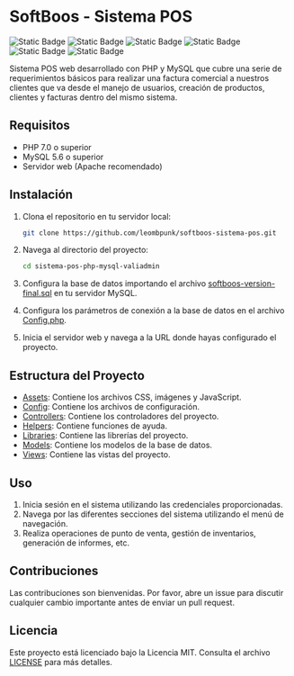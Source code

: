 # SoftBoos - Sistema POS

![Static Badge](https://img.shields.io/badge/PHP7-black?style=flat&logo=php&labelColor=black&color=mediumpurple)
![Static Badge](https://img.shields.io/badge/HTML5-black?style=flat&logo=html5&labelColor=black&color=orange)
![Static Badge](https://img.shields.io/badge/CSS3-black?style=flat&logo=css3&labelColor=black&color=blue)
![Static Badge](https://img.shields.io/badge/Bootstrap%204-black?style=flat&logo=bootstrap&labelColor=black&color=purple)
![Static Badge](https://img.shields.io/badge/JavaScript-black?style=flat&logo=javascript&labelColor=black&color=yellow)
![Static Badge](https://img.shields.io/badge/JQuery-black?style=flat&logo=Jquery&labelColor=black&color=blue)

Sistema POS web desarrollado con PHP y MySQL que cubre una serie de requerimientos básicos para realizar una factura comercial a nuestros clientes que va desde el manejo de usuarios, creación de productos, clientes y facturas 
dentro del mismo sistema.

## Requisitos

- PHP 7.0 o superior
- MySQL 5.6 o superior
- Servidor web (Apache recomendado)

## Instalación

1. Clona el repositorio en tu servidor local:
    ```sh
    git clone https://github.com/leombpunk/softboos-sistema-pos.git
    ```

2. Navega al directorio del proyecto:
    ```sh
    cd sistema-pos-php-mysql-valiadmin
    ```

3. Configura la base de datos importando el archivo [softboos-version-final.sql](http://_vscodecontentref_/1) en tu servidor MySQL.

4. Configura los parámetros de conexión a la base de datos en el archivo [Config.php](http://_vscodecontentref_/2).

5. Inicia el servidor web y navega a la URL donde hayas configurado el proyecto.

## Estructura del Proyecto

- [Assets](http://_vscodecontentref_/3): Contiene los archivos CSS, imágenes y JavaScript.
- [Config](http://_vscodecontentref_/4): Contiene los archivos de configuración.
- [Controllers](http://_vscodecontentref_/5): Contiene los controladores del proyecto.
- [Helpers](http://_vscodecontentref_/6): Contiene funciones de ayuda.
- [Libraries](http://_vscodecontentref_/7): Contiene las librerías del proyecto.
- [Models](http://_vscodecontentref_/8): Contiene los modelos de la base de datos.
- [Views](http://_vscodecontentref_/9): Contiene las vistas del proyecto.

## Uso

1. Inicia sesión en el sistema utilizando las credenciales proporcionadas.
2. Navega por las diferentes secciones del sistema utilizando el menú de navegación.
3. Realiza operaciones de punto de venta, gestión de inventarios, generación de informes, etc.

## Contribuciones

Las contribuciones son bienvenidas. Por favor, abre un issue para discutir cualquier cambio importante antes de enviar un pull request.

## Licencia

Este proyecto está licenciado bajo la Licencia MIT. Consulta el archivo [LICENSE](http://_vscodecontentref_/10) para más detalles.
